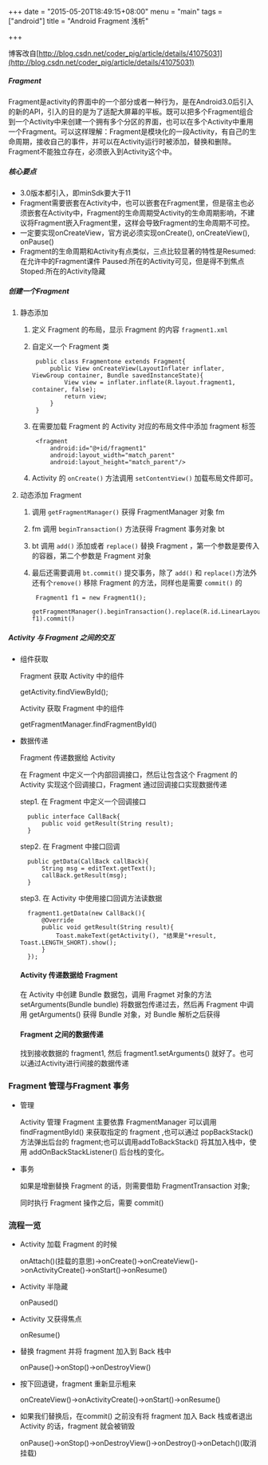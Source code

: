 +++
date = "2015-05-20T18:49:15+08:00"
menu = "main"
tags = ["android"]
title = "Android Fragment 浅析"

+++

博客改自[http://blog.csdn.net/coder_pig/article/details/41075031](http://blog.csdn.net/coder_pig/article/details/41075031)

##### Fragment

Fragment是activity的界面中的一个部分或者一种行为，是在Android3.0后引入的新的API，引入的目的是为了适配大屏幕的平板。既可以把多个Fragment组合到一个Activity中来创建一个拥有多个分区的界面，也可以在多个Activity中重用一个Fragment。可以这样理解：Fragment是模块化的一段Activity，有自己的生命周期，接收自己的事件，并可以在Activity运行时被添加，替换和删除。
Fragment不能独立存在，必须嵌入到Activity这个中。

##### 核心要点

* 3.0版本都引入，即minSdk要大于11
* Fragment需要嵌套在Activity中，也可以嵌套在Fragment里，但是宿主也必须嵌套在Activity中，Fragment的生命周期受Activity的生命周期影响，不建议将Fragment嵌入Fragment里，这样会导致Fragment的生命周期不可控。
* 一定要实现onCreateView，官方说必须实现onCreate(), onCreateView(), onPause()
* Fragment的生命周期和Activity有点类似，三点比较显著的特性是Resumed:在允许中的Fragment课件  Paused:所在的Activity可见，但是得不到焦点  Stoped:所在的Activity隐藏

##### 创建一个Fragment

1. 静态添加
	1. 定义 Fragment 的布局，显示 Fragment 的内容 `fragment1.xml`
	2. 自定义一个 Fragment 类

			public class Fragmentone extends Fragment{
				public View onCreateView(LayoutInflater inflater, ViewGroup container, Bundle savedInstanceState){
					View view = inflater.inflate(R.layout.fragment1, container, false);
					return view;
				}
			}

	3. 在需要加载 Fragment 的 Activity 对应的布局文件中添加 fragment 标签

			<fragment
				android:id="@+id/fragment1"
				android:layout_width="match_parent"
				android:layout_height="match_parent"/>

	4. Activity 的 `onCreate()` 方法调用 `setContentView()` 加载布局文件即可。

2. 动态添加 Fragment
	1. 调用 `getFragmentManager()` 获得 FragmentManager 对象 fm
	2. fm 调用 `beginTransaction()` 方法获得 Fragment 事务对象 bt
	3. bt 调用 `add()` 添加或者 `replace()` 替换 Fragment ，第一个参数是要传入的容器，第二个参数是 Fragment 对象
	4. 最后还需要调用 `bt.commit()` 提交事务，除了 `add()` 和 `replace()`方法外还有个`remove()` 移除 Fragment 的方法，同样也是需要 `commit()` 的
	
			Fragment1 f1 = new Fragment1();
			getFragmentManager().beginTransaction().replace(R.id.LinearLayout1, f1).commit()
		
##### Activity 与 Fragment 之间的交互

* 组件获取

	Fragment 获取 Activity 中的组件

	getActivity.findViewById();

	Activity 获取 Fragment 中的组件

	getFragmentManager.findFragmentById()

* 数据传递
	
	Fragment 传递数据给 Activity

	在 Fragment 中定义一个内部回调接口，然后让包含这个 Fragment 的 Activity 实现这个回调接口，Fragment 通过回调接口实现数据传递
	
	step1. 在 Fragment 中定义一个回调接口
	
		public interface CallBack{
			public void getResult(String result);
		}

	step2. 在 Fragment 中接口回调

		public getData(CallBack callBack){
			String msg = editText.getText();
			callBack.getResult(msg);
		}

	step3. 在 Activity 中使用接口回调方法读数据
	
		fragment1.getData(new CallBack(){
			@Override
			public void getResult(String result){
				Toast.makeText(getActivity(), "结果是"+result, Toast.LENGTH_SHORT).show();		
			}
		});

	#### Activity 传递数据给 Fragment
	
	在 Activity 中创建 Bundle 数据包，调用 Fragmet 对象的方法 setArguments(Bundle bundle) 将数据包传递过去，然后再 Fragment 中调用 getArguments() 获得 Bundle 对象，对 Bundle 解析之后获得

	#### Fragment 之间的数据传递

	找到接收数据的 fragment1, 然后 fragment1.setArguments() 就好了。也可以通过Activity进行间接的数据传递

### Fragment 管理与Fragment 事务

* 管理

	Activity 管理 Fragment 主要依靠 FragmentManager 可以调用 findFragmentById() 来获取指定的 fragment ,也可以通过 popBackStack() 方法弹出后台的 fragment;也可以调用addToBackStack() 将其加入栈中，使用 addOnBackStackListener() 后台栈的变化。

* 事务

	如果是增删替换 Fragment 的话，则需要借助 FragmentTransaction 对象;
	
	同时执行 Fragment 操作之后，需要 commit()

### 流程一览

* Activity 加载 Fragment 的时候

	onAttach()(挂载的意思)->onCreate()->onCreateView()->onActivityCreate()->onStart()->onResume()

* Activity 半隐藏

	onPaused()

* Activity 又获得焦点

	onResume()

* 替换 fragment 并将 fragment 加入到 Back 栈中

	onPause()->onStop()->onDestroyView()

* 按下回退键，fragment 重新显示粗来

	onCreateView()->onActivityCreate()->onStart()->onResume()

* 如果我们替换后，在commit() 之前没有将 fragment 加入 Back 栈或者退出 Activity 的话，fragment 就会被销毁

	onPause()->onStop()->onDestroyView()->onDestroy()->onDetach()(取消挂载)